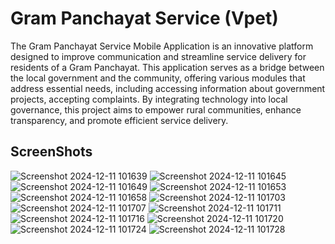 # Gram Panchayat Service (Vpet) 

 The Gram Panchayat Service Mobile Application is an innovative platform designed 
to improve communication and streamline service delivery for residents of a Gram Panchayat. 
This application serves as a bridge between the local government and the community, offering 
various modules that address essential needs, including accessing information about 
government projects, accepting complaints. By integrating technology into local governance, 
this project aims to empower rural communities, enhance transparency, and promote efficient 
service delivery.

## ScreenShots
![Screenshot 2024-12-11 101639](https://github.com/user-attachments/assets/fc2e09df-edd4-42db-8c3c-47faa284e5e3)
![Screenshot 2024-12-11 101645](https://github.com/user-attachments/assets/7b80c88f-404b-474d-9ccd-10dcb73abfa3)
![Screenshot 2024-12-11 101649](https://github.com/user-attachments/assets/faf35c13-9cff-491c-a6ea-cbc8d27ee8d7)
![Screenshot 2024-12-11 101653](https://github.com/user-attachments/assets/f41bbfb9-12f6-457f-9337-74f0d449233d)
![Screenshot 2024-12-11 101658](https://github.com/user-attachments/assets/2ab6a0e3-e8db-435d-a0a2-f4ccf27ae069)
![Screenshot 2024-12-11 101703](https://github.com/user-attachments/assets/69e108d8-010a-4910-8d9a-7b1dd5b94909)
![Screenshot 2024-12-11 101707](https://github.com/user-attachments/assets/e7e2328f-2e7a-4c55-a159-a22c99a55ea0)
![Screenshot 2024-12-11 101711](https://github.com/user-attachments/assets/9e53a8c7-c8f4-410e-b0f2-cc3977e9d854)
![Screenshot 2024-12-11 101716](https://github.com/user-attachments/assets/b0606d05-80d9-4e1a-ac37-f463a621cbcf)
![Screenshot 2024-12-11 101720](https://github.com/user-attachments/assets/d92bd15d-1b22-467f-983c-dc9a583d0849)
![Screenshot 2024-12-11 101724](https://github.com/user-attachments/assets/626dd92a-be45-4655-b6df-7a471862b979)
![Screenshot 2024-12-11 101728](https://github.com/user-attachments/assets/3dbe6cbd-b8a1-4604-9e58-415becf320a4)

